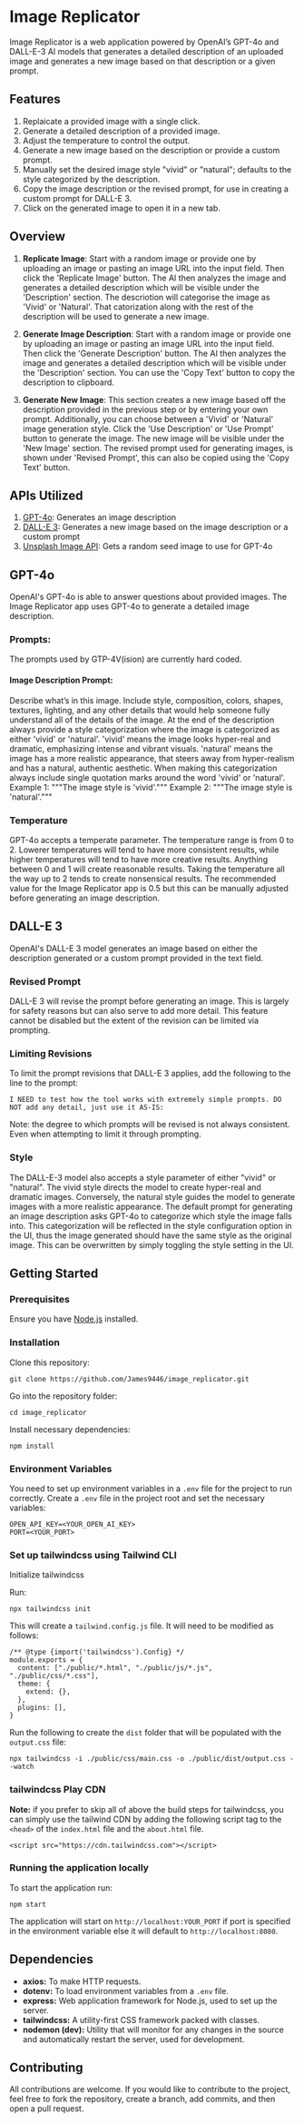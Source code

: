 # Image Replicator

Image Replicator is a web application powered by OpenAI’s GPT-4o and DALL-E-3 AI models that generates a detailed description of an uploaded image and generates a new image based on that description or a given prompt. 

## Features

1. Replaicate a provided image with a single click. 
2. Generate a detailed description of a provided image.
3. Adjust the temperature to control the output.
4. Generate a new image based on the description or provide a custom prompt.
5. Manually set the desired image style "vivid" or "natural"; defaults to the style categorized by the description.
6. Copy the image description or the revised prompt, for use in creating a custom prompt for DALL-E 3.
7. Click on the generated image to open it in a new tab.

## Overview

1. **Replicate Image**: Start with a random image or provide one by uploading an image or pasting an image URL into the input field. Then click the 'Replicate Image' button. The AI then analyzes the image and generates a detailed description which will be visible under the 'Description' section. The descriotion will categorise the image as 'Vivid' or 'Natural'. That catorization along with the rest of the description will be used to generate a new image. 

2. **Generate Image Description**: Start with a random image or provide one by uploading an image or pasting an image URL into the input field. Then click the 'Generate Description' button. The AI then analyzes the image and generates a detailed description which will be visible under the 'Description' section. You can use the 'Copy Text' button to copy the description to clipboard.

3. **Generate New Image**: This section creates a new image based off the description provided in the previous step or by entering your own prompt. Additionally, you can choose between a 'Vivid' or 'Natural' image generation style. Click the 'Use Description' or 'Use Prompt' button to generate the image. The new image will be visible under the 'New Image' section. The revised prompt used for generating images, is shown under 'Revised Prompt', this can also be copied using the 'Copy Text' button.

## APIs Utilized

1. [GPT-4o](https://platform.openai.com/docs/guides/vision): Generates an image description 
2. [DALL-E 3](https://platform.openai.com/docs/guides/images/example-dall-e-3-generations?context=node): Generates a new image based on the image description or a custom prompt
3. [Unsplash Image API](https://unsplash.com/documentation#get-a-random-photo): Gets a random seed image to use for GPT-4o

## GPT-4o
OpenAI's GPT-4o is able to answer questions about provided images. The Image Replicator app uses GPT-4o to generate a detailed image description.

### Prompts:
The prompts used by GTP-4V(ision) are currently hard coded.

#### Image Description Prompt:
Describe what’s in this image. Include style, composition, colors, shapes, textures, lighting, and any other details that would help someone fully understand all of the details of the image. At the end of the description always provide a style categorization where the image is categorized as either 'vivid' or 'natural'. 'vivid' means the image looks hyper-real and dramatic, emphasizing intense and vibrant visuals. 'natural' means the image has a more realistic appearance, that steers away from hyper-realism and has a natural, authentic aesthetic. When making this categorization always include single quotation marks around the word 'vivid' or 'natural'. Example 1: """The image style is 'vivid'.""" Example 2: """The image style is 'natural'."""

### Temperature
GPT-4o accepts a temperate parameter. The temperature range is from 0 to 2. Lowerer temperatures will tend to have more consistent results, while higher temperatures will tend to have more creative results. Anything between 0 and 1 will create reasonable results. Taking the temperature all the way up to 2 tends to create nonsensical results. The recommended value for the Image Replicator app is 0.5 but this can be manually adjusted before generating an image description.

## DALL-E 3
OpenAI's DALL-E 3 model generates an image based on either the description generated or a custom prompt provided in the text field.

### Revised Prompt
DALL-E 3 will revise the prompt before generating an image. This is largely for safety reasons but can also serve to add more detail. This feature cannot be disabled but the extent of the revision can be limited via prompting.

### Limiting Revisions
To limit the prompt revisions that DALL-E 3 applies, add the following to the line to the prompt:

`I NEED to test how the tool works with extremely simple prompts. DO NOT add any detail, just use it AS-IS:`

Note: the degree to which prompts will be revised is not always consistent. Even when attempting to limit it through prompting.

### Style
The DALL-E-3 model also accepts a style parameter of either "vivid" or "natural". The vivid style directs the model to create hyper-real and dramatic images. Conversely, the natural style guides the model to generate images with a more realistic appearance. The default prompt for generating an image description asks GPT-4o to categorize which style the image falls into. This categorization will be reflected in the style configuration option in the UI, thus the image generated should have the same style as the original image. This can be overwritten by simply toggling the style setting in the UI.

## Getting Started

### Prerequisites

Ensure you have [Node.js](https://nodejs.org/) installed.

### Installation

Clone this repository:
```
git clone https://github.com/James9446/image_replicator.git
```

Go into the repository folder:
```
cd image_replicator
```

Install necessary dependencies:
```
npm install
```

### Environment Variables

You need to set up environment variables in a `.env` file for the project to run correctly. Create a `.env` file in the project root and set the necessary variables:

```
OPEN_API_KEY=<YOUR_OPEN_AI_KEY>
PORT=<YOUR_PORT>
```

### Set up tailwindcss using Tailwind CLI
Initialize tailwindcss

Run:
```
npx tailwindcss init
```

This will create a `tailwind.config.js` file. It will need to be modified as follows:

```
/** @type {import('tailwindcss').Config} */
module.exports = {
  content: ["./public/*.html", "./public/js/*.js", "./public/css/*.css"],
  theme: {
    extend: {},
  },
  plugins: [],
}
```

Run the following to create the `dist` folder that will be populated with the `output.css` file:
```
npx tailwindcss -i ./public/css/main.css -o ./public/dist/output.css --watch
```

### tailwindcss Play CDN 
**Note:** if you prefer to skip all of above the build steps for tailwindcss, you can simply use the tailwind CDN by adding the following script tag to the `<head>` of the `index.html` file and the `about.html` file.

```
<script src="https://cdn.tailwindcss.com"></script>
```


### Running the application locally

To start the application run:

```
npm start
```

The application will start on `http://localhost:YOUR_PORT` if port is specified in the environment variable else it will default to `http://localhost:8080`.

## Dependencies

- **axios:** To make HTTP requests.
- **dotenv:** To load environment variables from a `.env` file.
- **express:** Web application framework for Node.js, used to set up the server.
- **tailwindcss:** A utility-first CSS framework packed with classes.
- **nodemon (dev):** Utility that will monitor for any changes in the source and automatically restart the server, used for development.

## Contributing

All contributions are welcome. If you would like to contribute to the project, feel free to fork the repository, create a branch, add commits, and then open a pull request.
